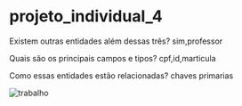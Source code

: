 # projeto_individual_4
Existem outras entidades além dessas três?
 sim,professor
 
 Quais são os principais campos e tipos?
cpf,id,marticula

Como essas entidades estão relacionadas?
chaves primarias

![trabalho](https://user-images.githubusercontent.com/116989625/227041718-d397e131-5ab2-4ef8-9f37-12b1c070c17d.png)
